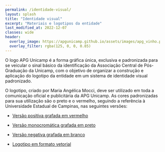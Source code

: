 ```yaml
---
permalink: /identidade-visual/
layout: splash
title: "Identidade visual"
excerpt: "Materiais e logotipos da entidade"
last_modified_at: 2022-12-07
classes: wide
header:
  overlay_image: https://apgunicamp.github.io/assets/images/apg_vinho.png
  overlay_filter: rgba(125, 0, 0, 0.85)
---
```


O logo APG Unicamp é a forma gráfica única, exclusiva e padronizada para se veicular o sinal básico da identificação da Associação Central de Pós-Graduação da Unicamp, com o objetivo de organizar a construção e aplicação do logotipo da entidade em um sistema de identidade visual padronizado.
 
O logotipo, criado por Maria Angélica Mocci, deve ser utilizado em toda a comunicação oficial e publicitária da APG Unicamp. As cores padronizadas para sua utilização são o preto e o vermelho, seguindo a referência à Universidade Estadual de Campinas, nas seguintes versões:

* [Versão positiva grafada em vermelho](https://apgunicamp.github.io/assets/images/Logo_APG_Unicamp_Transparente.png)

* [Versão monocromática grafada em preto](https://apgunicamp.github.io/assets/images/Logo_APG_Unicamp_Preto_Transparente.png)

* [Versão negativa grafada em branco](https://apgunicamp.github.io/assets/images/Logo_APG_Unicamp_Branco_Transparente.png)

* [Logotipo em formato vetorial](https://apgunicamp.github.io/assets/images/LOGO_APG_Vetor.eps)